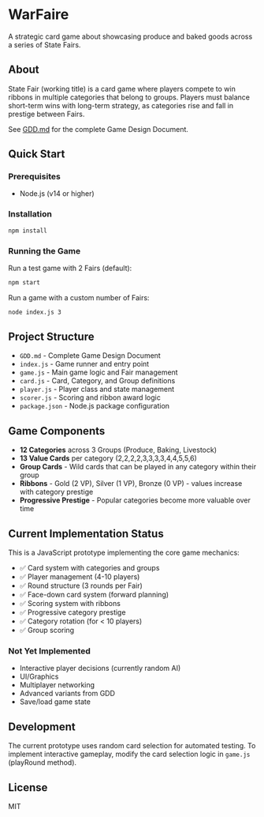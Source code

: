 # WarFaire

A strategic card game about showcasing produce and baked goods across a series of State Fairs.

## About

State Fair (working title) is a card game where players compete to win ribbons in multiple categories that belong to groups. Players must balance short-term wins with long-term strategy, as categories rise and fall in prestige between Fairs.

See [GDD.md](./GDD.md) for the complete Game Design Document.

## Quick Start

### Prerequisites

- Node.js (v14 or higher)

### Installation

```bash
npm install
```

### Running the Game

Run a test game with 2 Fairs (default):

```bash
npm start
```

Run a game with a custom number of Fairs:

```bash
node index.js 3
```

## Project Structure

- `GDD.md` - Complete Game Design Document
- `index.js` - Game runner and entry point
- `game.js` - Main game logic and Fair management
- `card.js` - Card, Category, and Group definitions
- `player.js` - Player class and state management
- `scorer.js` - Scoring and ribbon award logic
- `package.json` - Node.js package configuration

## Game Components

- **12 Categories** across 3 Groups (Produce, Baking, Livestock)
- **13 Value Cards** per category (2,2,2,2,3,3,3,3,4,4,5,5,6)
- **Group Cards** - Wild cards that can be played in any category within their group
- **Ribbons** - Gold (2 VP), Silver (1 VP), Bronze (0 VP) - values increase with category prestige
- **Progressive Prestige** - Popular categories become more valuable over time

## Current Implementation Status

This is a JavaScript prototype implementing the core game mechanics:

- ✅ Card system with categories and groups
- ✅ Player management (4-10 players)
- ✅ Round structure (3 rounds per Fair)
- ✅ Face-down card system (forward planning)
- ✅ Scoring system with ribbons
- ✅ Progressive category prestige
- ✅ Category rotation (for < 10 players)
- ✅ Group scoring

### Not Yet Implemented

- Interactive player decisions (currently random AI)
- UI/Graphics
- Multiplayer networking
- Advanced variants from GDD
- Save/load game state

## Development

The current prototype uses random card selection for automated testing. To implement interactive gameplay, modify the card selection logic in `game.js` (playRound method).

## License

MIT
